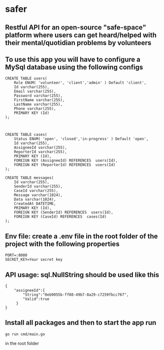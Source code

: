 # safer

## Restful API for an open-source "safe-space" platform where users can get heard/helped with their mental/quotidian problems by volunteers

## To use this app you will have to configure a MySql database using the following configs

```
CREATE TABLE users(
    Role ENUM( 'volunteer', 'client','admin' ) Default 'client',
    Id varchar(255), 
	Email varchar(255),
	Password varchar(255),
	FirstName varchar(255),
	LastName varchar(255),
	Phone varchar(255),
	PRIMARY KEY (Id)
);



CREATE TABLE cases(
    Status ENUM( 'open', 'closed','in-progress' ) Default 'open',
    Id varchar(255), 
	AssigneeId varchar(255),
	ReporterId varchar(255),
	PRIMARY KEY (Id),
	FOREIGN KEY (AssigneeId) REFERENCES  users(Id),
	FOREIGN KEY (ReporterId) REFERENCES  users(Id)
);
	
CREATE TABLE messages(
    Id varchar(255), 
	SenderId varchar(255),
	CaseId varchar(255),
	Message varchar(1024),
	Data varchar(1024),
	CreatedAt DATETIME,
	PRIMARY KEY (Id),
	FOREIGN KEY (SenderId) REFERENCES  users(Id),
	FOREIGN KEY (CaseId) REFERENCES  cases(Id)
);
```
## Env file: create a .env file in the root folder of the project with the following properties

```
PORT=:8080
SECRET_KEY=Your secret key
```

## API usage: sql.NullString should be used like this

```
{
    "assigneeId":{
        "String":"0eb9055b-ff08-49b7-8a29-c7259fbcc767",
        "Valid":true
     }
}
```

## Install all packages and then to start the app run
```
go run cmd/main.go
``` 
in the root folder
